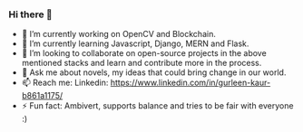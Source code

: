 ### Hi there 👋
- 🔭 I’m currently working on OpenCV and Blockchain.
- 🌱 I’m currently learning Javascript, Django, MERN and Flask. 
- 👯 I’m looking to collaborate on open-source projects in the above mentioned stacks and learn and contribute more in the process.
- 💬 Ask me about novels, my ideas that could bring change in our world.
- 📫 Reach me: Linkedin: https://www.linkedin.com/in/gurleen-kaur-b861a1175/
- ⚡ Fun fact: Ambivert, supports balance and tries to be fair with everyone :)

